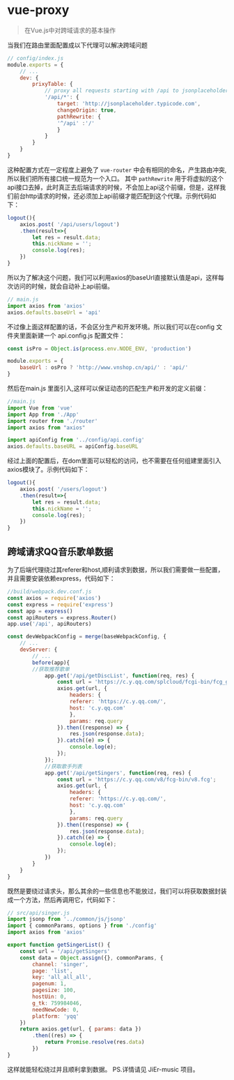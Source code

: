 # vue-proxy

> 在Vue.js中对跨域请求的基本操作

当我们在路由里面配置成以下代理可以解决跨域问题

```javascript
// config/index.js
module.exports = {
    // ...
    dev: {
        prixyTable: {
            // proxy all requests starting with /api to jsonplaceholder
            '/api/*': {
                target: 'http://jsonplaceholder.typicode.com',
                changeOrigin: true,
                pathRewrite: {
                '^/api' :'/'
                }
            }
        }
    }
}
```

这种配置方式在一定程度上避免了 ``vue-router`` 中会有相同的命名，产生路由冲突,所以我们把所有接口统一规范为一个入口。
其中 ``pathRewrite`` 用于将虚拟的这个api接口去掉，此时真正去后端请求的时候，不会加上api这个前缀，但是，这样我们前台http请求的时候，还必须加上api前缀才能匹配到这个代理。示例代码如下：

```javascript
logout(){
    axios.post( '/api/users/logout')
    .then(result=>{
        let res = result.data;
        this.nickName = '';
        console.log(res);
    })
}
```
所以为了解决这个问题，我们可以利用axios的baseUrl直接默认值是api，这样每次访问的时候，就会自动补上api前缀。

```javascript
// main.js
import axios from 'axios'
axios.defaults.baseUrl = 'api'
```

不过像上面这样配置的话，不会区分生产和开发环境。所以我们可以在config 文件夹里面新建一个 api.config.js 配置文件：

```javascript
const isPro = Object.is(process.env.NODE_ENV, 'production')

module.exports = {
    baseUrl : osPro ? 'http://www.vnshop.cn/api/' : 'api/'
}
```

然后在main.js 里面引入,这样可以保证动态的匹配生产和开发的定义前缀：

```javascript
//main.js
import Vue from 'vue'
import App from './App'
import router from './router'
import axios from "axios"

import apiConfig from '../config/api.config'
axios.defaults.baseURL = apiConfig.baseURL
```

经过上面的配置后，在dom里面可以轻松的访问，也不需要在任何组建里面引入axios模块了。示例代码如下：
```javascript
logout(){
    axios.post( '/users/logout')
    .then(result=>{
        let res = result.data;
        this.nickName = '';
        console.log(res);
    })
}
```

## 跨域请求QQ音乐歌单数据
为了后端代理绕过其referer和host,顺利请求到数据，所以我们需要做一些配置，并且需要安装依赖express，代码如下：
```javascript
//build/webpack.dev.conf.js
const axios = require('axios')
const express = require('express')
const app = express()
const apiRouters = express.Router()
app.use('/api', apiRouters)

const devWebpackConfig = merge(baseWebpackConfig, {
    // ...
    devServer: {
        // ...
        before(app){
        //获取推荐歌单
            app.get('/api/getDiscList', function(req, res) {
                const url = 'https://c.y.qq.com/splcloud/fcgi-bin/fcg_get_diss_by_tag.fcg';
                axios.get(url, {
                    headers: {
                    referer: 'https://c.y.qq.com/',
                    host: 'c.y.qq.com'
                    },
                    params: req.query
                }).then((response) => {
                    res.json(response.data);
                }).catch((e) => {
                    console.log(e);
                });
            });
            //获取歌手列表
            app.get('/api/getSingers', function(req, res) {
                const url = 'https://c.y.qq.com/v8/fcg-bin/v8.fcg';
                axios.get(url, {
                    headers: {
                    referer: 'https://c.y.qq.com/',
                    host: 'c.y.qq.com'
                    },
                    params: req.query
                }).then((response) => {
                    res.json(response.data);
                }).catch((e) => {
                    console.log(e);
                });
            })
        }
    }
}
```
既然是要绕过请求头，那么其余的一些信息也不能放过，我们可以将获取数据封装成一个方法，然后再调用它，代码如下：
```javascript
// src/api/singer.js
import jsonp from '../common/js/jsonp'
import { commonParams, options } from './config'
import axios from 'axios'

export function getSingerList() {
    const url = '/api/getSingers'
    const data = Object.assign({}, commonParams, {
        channel: 'singer',
        page: 'list',
        key: 'all_all_all',
        pagenum: 1,
        pagesize: 100,
        hostUin: 0,
        g_tk: 759984046,
        needNewCode: 0,
        platform: 'yqq'
    })
    return axios.get(url, { params: data })
        .then((res) => {
            return Promise.resolve(res.data)
        })
}
```
这样就能轻松绕过并且顺利拿到数据。
PS.详情请见 JiEr-music 项目。